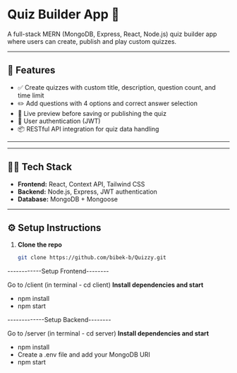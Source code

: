 # Quiz Builder App 🧠

A full-stack MERN (MongoDB, Express, React, Node.js) quiz builder app where users can create, publish and play custom quizzes.

---

## 🚀 Features

- ✅ Create quizzes with custom title, description, question count, and time limit
- ✏️ Add questions with 4 options and correct answer selection
- 👀 Live preview before saving or publishing the quiz
- 🔐 User authentication (JWT)
- 📦 RESTful API integration for quiz data handling

---

---

## 🧑‍💻 Tech Stack

- **Frontend:** React, Context API, Tailwind CSS
- **Backend:** Node.js, Express, JWT authentication
- **Database:** MongoDB + Mongoose

---

## ⚙️ Setup Instructions

1. **Clone the repo**
   ```bash
   git clone https://github.com/bibek-b/Quizzy.git

------------Setup Frontend--------

Go to /client (in terminal - cd client)
 **Install dependencies and start**
 - npm install
 - npm start

-------------Setup Backend--------

Go to /server (in terminal - cd server)
  **Install dependencies and start**
 - npm install
 - Create a .env file and add your MongoDB URI
 - npm start


